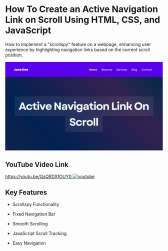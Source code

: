 # How To Create an Active Navigation Link on Scroll Using HTML, CSS, and JavaScript

How to implement a "scrollspy" feature on a webpage, enhancing user experience by highlighting navigation links based on the current scroll position. 


![Logo](https://raw.githubusercontent.com/codzsword/Navbar-Active-Class/main/Active%20Navigation%20Link%20On%20Scroll.png)

## YouTube Video Link
[https://youtu.be/QsQRDXfOUY0
](https://youtu.be/lLPoX0nUmyc)
[![youtube](https://img.shields.io/badge/YouTube-red?style=for-the-badge&logo=youtube&logoColor=white)](https://www.youtube.com/@codzsword)

## Key Features

- Scrollspy Functionality

- Fixed Navigation Bar

- Smooth Scrolling

- JavaScript Scroll Tracking

- Easy Navigation


